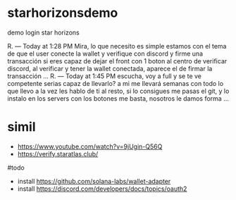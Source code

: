 # starhorizonsdemo
demo login star horizons

R. — Today at 1:28 PM
Mira, lo que necesito es simple
estamos con el tema de que el user conecte la wallet y verifique con discord
y firme una transacción
si eres capaz de dejar el front con 1 boton al centro de verificar discord, al verificar y tener la wallet conectada, aparece el de firmar la transacción
...
R. — Today at 1:45 PM
escucha, voy a full y se te ve competente
serias capaz de llevarlo? a mi me llevará semanas con todo lo que llevo a la vez
les hablo de ti al resto, si lo consigues me pasas el git, y lo instalo en los servers
con los botones me basta, nosotros le damos forma
...


# simil
- https://www.youtube.com/watch?v=9jUgin-Q56Q
- https://verify.staratlas.club/

#todo
- install https://github.com/solana-labs/wallet-adapter
- install https://discord.com/developers/docs/topics/oauth2
